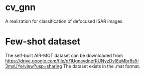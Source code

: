 # cv_gnn
A realization for classification of defocused ISAR images
# Few-shot dataset
The self-built AIR-MOT dataset can be downloaded from 
https://drive.google.com/file/d/1UgnevdqefRUNyzDvI8uMbr8s5-3msUYe/view?usp=sharing
The dataset exists in the .mat format.
